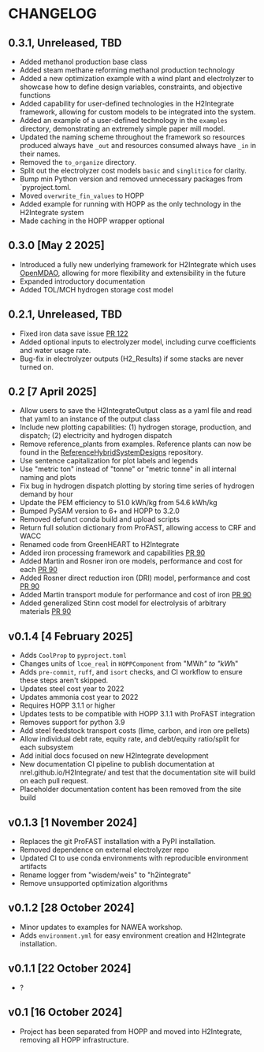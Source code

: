 # CHANGELOG

## 0.3.1, Unreleased, TBD

- Added methanol production base class
- Added steam methane reforming methanol production technology
- Added a new optimization example with a wind plant and electrolyzer to showcase how to define design variables, constraints, and objective functions
- Added capability for user-defined technologies in the H2Integrate framework, allowing for custom models to be integrated into the system.
- Added an example of a user-defined technology in the `examples` directory, demonstrating an extremely simple paper mill model.
- Updated the naming scheme throughout the framework so resources produced always have `_out` and resources consumed always have `_in` in their names.
- Removed the `to_organize` directory.
- Split out the electrolyzer cost models `basic` and `singlitico` for clarity.
- Bump min Python version and removed unnecessary packages from `pyproject.toml.
- Moved `overwrite_fin_values` to HOPP
- Added example for running with HOPP as the only technology in the H2Integrate system
- Made caching in the HOPP wrapper optional

## 0.3.0 [May 2 2025]

- Introduced a fully new underlying framework for H2Integrate which uses [OpenMDAO](https://openmdao.org/), allowing for more flexibility and extensibility in the future
- Expanded introductory documentation
- Added TOL/MCH hydrogen storage cost model

## 0.2.1, Unreleased, TBD

- Fixed iron data save issue [PR 122](https://github.com/NREL/H2Integrate/pull/122)
- Added optional inputs to electrolyzer model, including curve coefficients and water usage rate.
- Bug-fix in electrolyzer outputs (H2_Results) if some stacks are never turned on.

## 0.2 [7 April 2025]

- Allow users to save the H2IntegrateOutput class as a yaml file and read that yaml to an instance of the output class
- Include new plotting capabilities: (1) hydrogen storage, production, and dispatch; (2) electricity and hydrogen dispatch
- Remove reference_plants from examples. Reference plants can now be found in the [ReferenceHybridSystemDesigns](https://github.com/NREL/ReferenceHybridSystemDesigns) repository.
- Use sentence capitalization for plot labels and legends
- Use "metric ton" instead of "tonne" or "metric tonne" in all internal naming and plots
- Fix bug in hydrogen dispatch plotting by storing time series of hydrogen demand by hour
- Update the PEM efficiency to 51.0 kWh/kg from 54.6 kWh/kg
- Bumped PySAM version to 6+ and HOPP to 3.2.0
- Removed defunct conda build and upload scripts
- Return full solution dictionary from ProFAST, allowing access to CRF and WACC
- Renamed code from GreenHEART to H2Integrate
- Added iron processing framework and capabilities [PR 90](https://github.com/NREL/H2Integrate/pull/90)
- Added Martin and Rosner iron ore models, performance and cost for each [PR 90](https://github.com/NREL/H2Integrate/pull/90)
- Added Rosner direct reduction iron (DRI) model, performance and cost [PR 90](https://github.com/NREL/H2Integrate/pull/90)
- Added Martin transport module for performance and cost of iron [PR 90](https://github.com/NREL/H2Integrate/pull/90)
- Added generalized Stinn cost model for electrolysis of arbitrary materials [PR 90](https://github.com/NREL/H2Integrate/pull/90)

## v0.1.4 [4 February 2025]

- Adds `CoolProp` to `pyproject.toml`
- Changes units of `lcoe_real` in `HOPPComponent` from "MW*h" to "kW*h"
- Adds `pre-commit`, `ruff`, and `isort` checks, and CI workflow to ensure these steps aren't
  skipped.
- Updates steel cost year to 2022
- Updates ammonia cost year to 2022
- Requires HOPP 3.1.1 or higher
- Updates tests to be compatible with HOPP 3.1.1 with ProFAST integration
- Removes support for python 3.9
- Add steel feedstock transport costs (lime, carbon, and iron ore pellets)
- Allow individual debt rate, equity rate, and debt/equity ratio/split for each subsystem
- Add initial docs focused on new H2Integrate development
- New documentation CI pipeline to publish documentation at nrel.github.io/H2Integrate/ and test
  that the documentation site will build on each pull request.
- Placeholder documentation content has been removed from the site build

## v0.1.3 [1 November 2024]

- Replaces the git ProFAST installation with a PyPI installation.
- Removed dependence on external electrolyzer repo
- Updated CI to use conda environments with reproducible environment artifacts
- Rename logger from "wisdem/weis" to "h2integrate"
- Remove unsupported optimization algorithms

## v0.1.2 [28 October 2024]

- Minor updates to examples for NAWEA workshop.
- Adds `environment.yml` for easy environment creation and H2Integrate installation.

## v0.1.1 [22 October 2024]

- ?

## v0.1 [16 October 2024]

- Project has been separated from HOPP and moved into H2Integrate, removing all HOPP infrastructure.
